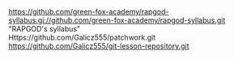 https://github.com/green-fox-academy/rapgod-syllabus.gi://github.com/green-fox-academy/rapgod-syllabus.git "RAPGOD's syllabus"<br/>
Https://github.com/Galicz555/patchwork.git<br/>
https://github.com/Galicz555/git-lesson-repository.git
